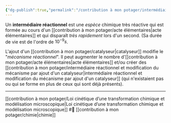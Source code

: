 ```yaml
---
{"dg-publish":true,"permalink":"/contribution à mon potager/intermédiaire réactionnel et modification du mécanisme par ajout d'un catalyseur/"}
---
```


Un **intermédiaire réactionnel** est une *espèce* chimique très réactive qui est formée au cours d'un [[contribution à mon potager/acte élémentaires\|acte élémentaires]] et qui disparaît *très rapidement* lors d'un second. (Sa durée de vie est de l'ordre de $10^{-9}s$.

L'ajout d'un [[contribution à mon potager/catalyseur\|catalyseur]] modifie le "*mécanisme réactionnel*". Il peut augmenter le nombre d'[[contribution à mon potager/acte élémentaires\|acte élémentaires]] et/ou créer des [[contribution à mon potager/intermédiaire réactionnel et modification du mécanisme par ajout d'un catalyseur\|intermédiaire réactionnel et modification du mécanisme par ajout d'un catalyseur]] (qui n'existaient pas ou qui se forme en plus de ceux qui sont déjà présents).

---
[[contribution à mon potager/Loi cinétique d’une transformation chimique et modélisation microscopique\|Loi cinétique d’une transformation chimique et modélisation microscopique]] #🌲 [[contribution à mon potager/chimie\|chimie]]